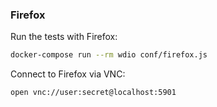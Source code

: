 ### Firefox

Run the tests with Firefox:

```sh
docker-compose run --rm wdio conf/firefox.js
```

Connect to Firefox via VNC:

```sh
open vnc://user:secret@localhost:5901
```

